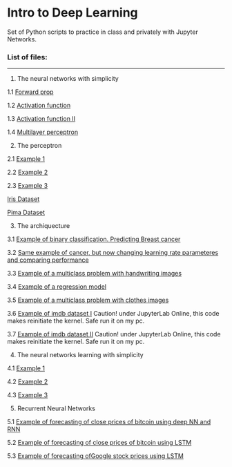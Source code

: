 # Intro to Deep Learning

Set of Python scripts to practice in class and privately with Jupyter Networks.



### List of files:
---


1. The neural networks with simplicity

  1.1 [Forward prop](https://github.com/MAValle/deepLearning_intro_course/blob/main/2_activation_func_example.ipynb)

  1.2 [Activation function](https://github.com/MAValle/deepLearning_intro_course/blob/main/2_activation_func_example.ipynb)

  1.3 [Activation function II](https://github.com/MAValle/deepLearning_intro_course/blob/main/3_activation_func_muchas_example.ipynb)

  1.4 [Multilayer perceptron](https://github.com/MAValle/deepLearning_intro_course/blob/main/4_multilayer_example.ipynb)
  
  
  

2. The perceptron

  2.1 [Example 1](https://github.com/MAValle/deepLearning_intro_course/blob/main/model_perceptron1.ipynb)

  2.2 [Example 2](https://github.com/MAValle/deepLearning_intro_course/blob/main/model_perceptron2.ipynb)

  2.3 [Example 3](https://github.com/MAValle/deepLearning_intro_course/blob/main/model_perceptron3.ipynb)

  [Iris Dataset](https://github.com/MAValle/deepLearning_intro_course/blob/main/Iris.csv)
  
  [Pima Dataset](https://github.com/MAValle/deepLearning_intro_course/blob/main/pima_dataset.csv)




3. The archiquecture

  3.1 [Example of binary classification. Predicting Breast cancer](https://github.com/MAValle/deepLearning_intro_course/blob/main/nn_cancer_datasetbinaryclass_example.ipynb)

  3.2 [Same example of cancer, but now changing learning rate parameteres and comparing performance](https://github.com/MAValle/deepLearning_intro_course/blob/main/nn_cancer_datasetbinaryclass_example2.ipynb)

  3.3 [Example of a multiclass problem with handwriting images](https://github.com/MAValle/deepLearning_intro_course/blob/main/nn_handnumbers_dataset_example.ipynb)

  3.4 [Example of a regression model](https://github.com/MAValle/deepLearning_intro_course/blob/main/nn_airbnb_datasets_example.ipynb)

  3.5 [Example of a multiclass problem with clothes images](https://github.com/MAValle/deepLearning_intro_course/blob/main/nn_fashion_dataset_example.ipynb)

  3.6 [Example of imdb dataset I](https://github.com/MAValle/deepLearning_intro_course/blob/main/nn_imdb_dataset_complete.ipynb) Caution! under JupyterLab Online, this code makes reinitiate the kernel. Safe run it on my pc.

  3.7 [Example of imdb dataset II](https://github.com/MAValle/deepLearning_intro_course/blob/main/nn_imbd_dataset_example.ipynb) Caution! under JupyterLab Online, this code makes reinitiate the kernel. Safe run it on my pc.




4. The neural networks learning with simplicity

  4.1 [Example 1](https://github.com/MAValle/deepLearning_intro_course/blob/main/1_learning_example.ipynb)

  4.2 [Example 2](https://github.com/MAValle/deepLearning_intro_course/blob/main/2_learning_example.ipynb)

  4.3 [Example 3](https://github.com/MAValle/deepLearning_intro_course/blob/main/3_learning_example.ipynb)




5. Recurrent Neural Networks

  5.1 [Example of forecasting of close prices of bitcoin using deep NN and RNN](https://github.com/MAValle/deepLearning_intro_course/blob/main/1_continue_bitcoin_rnn_example.ipynb)

  5.2 [Example of forecasting of close prices of bitcoin using LSTM](https://github.com/MAValle/deepLearning_intro_course/blob/main/1_continue_bitcoin_lstm_example.ipynb)

  5.3 [Example of forecasting ofGoogle stock prices using LSTM](https://github.com/MAValle/deepLearning_intro_course/blob/main/2_google_lstm_example.ipynb)
